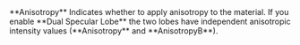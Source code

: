 <tr>
<td>**Anisotropy**</td>
<td>Indicates whether to apply anisotropy to the material. If you enable **Dual Specular Lobe** the two lobes have independent anisotropic intensity values (**Anisotropy** and **AnisotropyB**).</td>
</tr>
